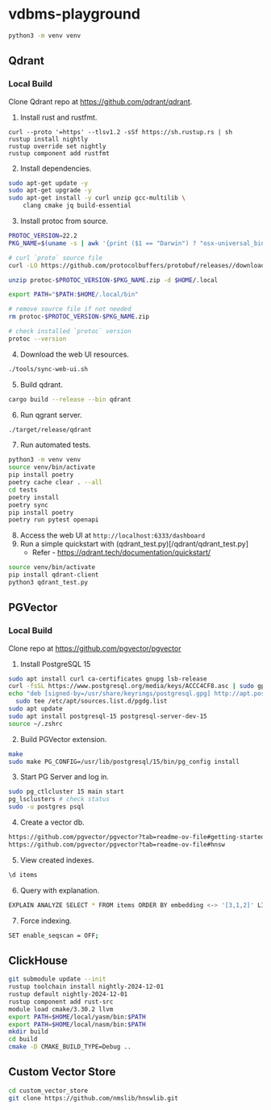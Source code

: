 # vdbms-playground

```bash
python3 -m venv venv
```

## Qdrant

### Local Build

Clone Qdrant repo at https://github.com/qdrant/qdrant.

1. Install rust and rustfmt.
```
curl --proto '=https' --tlsv1.2 -sSf https://sh.rustup.rs | sh
rustup install nightly
rustup override set nightly
rustup component add rustfmt
```
2. Install dependencies.
```bash
sudo apt-get update -y
sudo apt-get upgrade -y
sudo apt-get install -y curl unzip gcc-multilib \
    clang cmake jq build-essential
```
3. Install protoc from source.
```bash
PROTOC_VERSION=22.2
PKG_NAME=$(uname -s | awk '{print ($1 == "Darwin") ? "osx-universal_binary" : (($1 == "Linux") ? "linux-x86_64" : "")}')

# curl `proto` source file
curl -LO https://github.com/protocolbuffers/protobuf/releases//download/v$PROTOC_VERSION/protoc-$PROTOC_VERSION-$PKG_NAME.zip

unzip protoc-$PROTOC_VERSION-$PKG_NAME.zip -d $HOME/.local

export PATH="$PATH:$HOME/.local/bin"

# remove source file if not needed
rm protoc-$PROTOC_VERSION-$PKG_NAME.zip

# check installed `protoc` version
protoc --version
```
4. Download the web UI resources.
```bash
./tools/sync-web-ui.sh
```
5. Build qdrant.
```bash
cargo build --release --bin qdrant
```
6. Run qgrant server.
```bash
./target/release/qdrant
```
7. Run automated tests.
```bash
python3 -m venv venv
source venv/bin/activate
pip install poetry
poetry cache clear . --all
cd tests
poetry install
poetry sync
pip install poetry
poetry run pytest openapi
```
8. Access the web UI at `http://localhost:6333/dashboard`
9. Run a simple quickstart with (qdrant_test.py)[/qdrant/qdrant_test.py]
    - Refer - https://qdrant.tech/documentation/quickstart/
```bash
source venv/bin/activate
pip install qdrant-client
python3 qdrant_test.py
```

## PGVector

### Local Build

Clone repo at https://github.com/pgvector/pgvector

1. Install PostgreSQL 15
```bash
sudo apt install curl ca-certificates gnupg lsb-release
curl -fsSL https://www.postgresql.org/media/keys/ACCC4CF8.asc | sudo gpg --dearmor -o /usr/share/keyrings/postgresql.gpg
echo "deb [signed-by=/usr/share/keyrings/postgresql.gpg] http://apt.postgresql.org/pub/repos/apt $(lsb_release -cs)-pgdg main" | \
  sudo tee /etc/apt/sources.list.d/pgdg.list
sudo apt update
sudo apt install postgresql-15 postgresql-server-dev-15
source ~/.zshrc
```

2. Build PGVector extension.
```bash
make
sudo make PG_CONFIG=/usr/lib/postgresql/15/bin/pg_config install
```

3. Start PG Server and log in.
```bash
sudo pg_ctlcluster 15 main start
pg_lsclusters # check status
sudo -u postgres psql
```

4. Create a vector db.
```bash
https://github.com/pgvector/pgvector?tab=readme-ov-file#getting-started 
https://github.com/pgvector/pgvector?tab=readme-ov-file#hnsw
```

5. View created indexes.
```bash
\d items
```

6. Query with explanation.
```bash
EXPLAIN ANALYZE SELECT * FROM items ORDER BY embedding <-> '[3,1,2]' LIMIT 5;
```

7. Force indexing.
```bash
SET enable_seqscan = OFF;
```

## ClickHouse

```bash
git submodule update --init
rustup toolchain install nightly-2024-12-01
rustup default nightly-2024-12-01
rustup component add rust-src
module load cmake/3.30.2 llvm
export PATH=$HOME/local/yasm/bin:$PATH
export PATH=$HOME/local/nasm/bin:$PATH
mkdir build
cd build
cmake -D CMAKE_BUILD_TYPE=Debug ..
```

## Custom Vector Store

```bash
cd custom_vector_store
git clone https://github.com/nmslib/hnswlib.git
```
